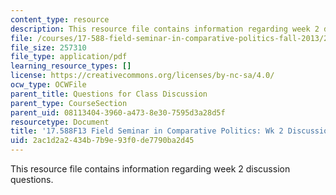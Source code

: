 ```yaml
---
content_type: resource
description: This resource file contains information regarding week 2 discussion questions.
file: /courses/17-588-field-seminar-in-comparative-politics-fall-2013/2ac1d2a2434b7b9e93f0de7790ba2d45_MIT17_588F13_Week2Question.pdf
file_size: 257310
file_type: application/pdf
learning_resource_types: []
license: https://creativecommons.org/licenses/by-nc-sa/4.0/
ocw_type: OCWFile
parent_title: Questions for Class Discussion
parent_type: CourseSection
parent_uid: 08113404-3960-a473-8e30-7595d3a28d5f
resourcetype: Document
title: '17.588F13 Field Seminar in Comparative Politics: Wk 2 Discussion Questions'
uid: 2ac1d2a2-434b-7b9e-93f0-de7790ba2d45
---
```

This resource file contains information regarding week 2 discussion questions.